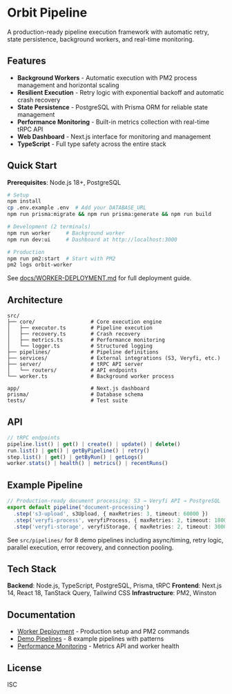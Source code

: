 # Orbit Pipeline

A production-ready pipeline execution framework with automatic retry, state persistence, background workers, and real-time monitoring.

## Features

- **Background Workers** - Automatic execution with PM2 process management and horizontal scaling
- **Resilient Execution** - Retry logic with exponential backoff and automatic crash recovery
- **State Persistence** - PostgreSQL with Prisma ORM for reliable state management
- **Performance Monitoring** - Built-in metrics collection with real-time tRPC API
- **Web Dashboard** - Next.js interface for monitoring and management
- **TypeScript** - Full type safety across the entire stack

## Quick Start

**Prerequisites**: Node.js 18+, PostgreSQL

```bash
# Setup
npm install
cp .env.example .env  # Add your DATABASE_URL
npm run prisma:migrate && npm run prisma:generate && npm run build

# Development (2 terminals)
npm run worker     # Background worker
npm run dev:ui     # Dashboard at http://localhost:3000

# Production
npm run pm2:start  # Start with PM2
pm2 logs orbit-worker
```

See [docs/WORKER-DEPLOYMENT.md](./docs/WORKER-DEPLOYMENT.md) for full deployment guide.

## Architecture

```
src/
├── core/                  # Core execution engine
│   ├── executor.ts        # Pipeline execution
│   ├── recovery.ts        # Crash recovery
│   ├── metrics.ts         # Performance monitoring
│   └── logger.ts          # Structured logging
├── pipelines/             # Pipeline definitions
├── services/              # External integrations (S3, Veryfi, etc.)
├── server/                # tRPC API server
│   └── routers/           # API endpoints
└── worker.ts              # Background worker process

app/                       # Next.js dashboard
prisma/                    # Database schema
tests/                     # Test suite
```

## API

```typescript
// tRPC endpoints
pipeline.list() | get() | create() | update() | delete()
run.list() | get() | getByPipeline() | retry()
step.list() | get() | getByRun() | getLogs()
worker.stats() | health() | metrics() | recentRuns()
```

## Example Pipeline

```typescript
// Production-ready document processing: S3 → Veryfi API → PostgreSQL
export default pipeline('document-processing')
  .step('s3-upload', s3Upload, { maxRetries: 3, timeout: 60000 })
  .step('veryfi-process', veryfiProcess, { maxRetries: 2, timeout: 180000 })
  .step('veryfi-storage', veryfiStorage, { maxRetries: 2, timeout: 30000 });
```

See `src/pipelines/` for 8 demo pipelines including async/timing, retry logic, parallel execution, error recovery, and connection pooling.

## Tech Stack

**Backend**: Node.js, TypeScript, PostgreSQL, Prisma, tRPC
**Frontend**: Next.js 14, React 18, TanStack Query, Tailwind CSS
**Infrastructure**: PM2, Winston

## Documentation

- [Worker Deployment](./docs/WORKER-DEPLOYMENT.md) - Production setup and PM2 commands
- [Demo Pipelines](./docs/DEMO-SUITE.md) - 8 example pipelines with patterns
- [Performance Monitoring](./docs/METRICS.md) - Metrics API and worker health

## License

ISC
